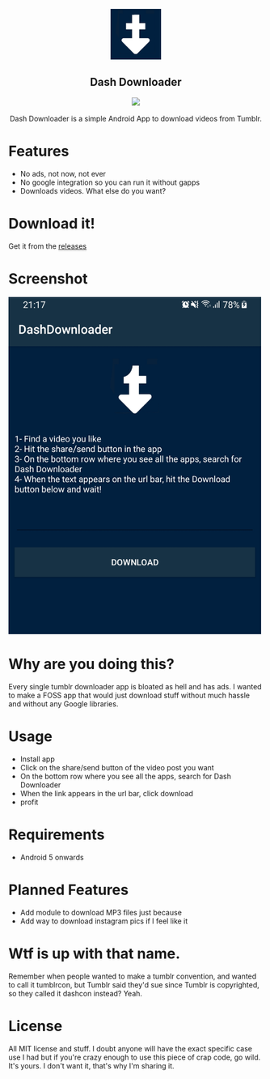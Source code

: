<p align="center"><img src="https://raw.githubusercontent.com/M4v3r1cX/dashdownloader/master/app/src/main/res/drawable/dashdownicon.png" heigh="100" width="100" /></p>
<h2 align="center">Dash Downloader</h2>
<p align="center"><a href="https://github.com/M4v3r1cX/dashdownloader/releases" alt="GitHub release"><img src="https://img.shields.io/github/release/M4v3r1cX/dashdownloader.svg" ></a></p>

<p align="center">Dash Downloader is a simple Android App to download videos from Tumblr.</p>

# Features
- No ads, not now, not ever
- No google integration so you can run it without gapps
- Downloads videos. What else do you want?

# Download it!
Get it from the [releases](https://github.com/M4v3r1cX/dashdownloader/releases)

# Screenshot
<img src="https://raw.githubusercontent.com/M4v3r1cX/m4v3r1cx.github.io/master/images/screenshot.png" heigh="500" width="500" />

# Why are you doing this?
Every single tumblr downloader app is bloated as hell and has ads. I wanted to make a FOSS app that would just download stuff without much hassle and without any Google libraries.

# Usage
- Install app
- Click on the share/send button of the video post you want
- On the bottom row where you see all the apps, search for Dash Downloader
- When the link appears in the url bar, click download
- profit

# Requirements
* Android 5 onwards

# Planned Features
- Add module to download MP3 files just because
- Add way to download instagram pics if I feel like it

# Wtf is up with that name.
Remember when people wanted to make a tumblr convention, and wanted to call it tumblrcon, but Tumblr said they'd sue since Tumblr is copyrighted, so they called it dashcon instead? Yeah.

# License

All MIT license and stuff. I doubt anyone will have the exact specific case use I had but if you're crazy enough to use this piece of crap code, go wild. It's yours. I don't want it, that's why I'm sharing it.

